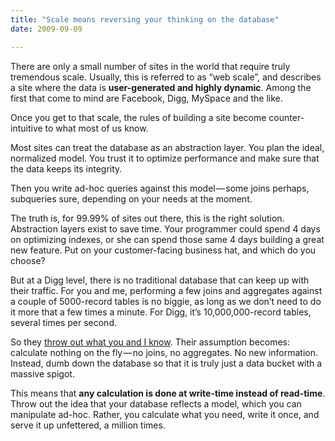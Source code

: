 ```yaml
---
title: "Scale means reversing your thinking on the database"
date: 2009-09-09

---
```


There are only a small number of sites in the world that require truly tremendous scale. Usually, this is referred to as “web scale”, and describes a site where the data is **user-generated and highly dynamic**. Among the first that come to mind are Facebook, Digg, MySpace and the like.

Once you get to that scale, the rules of building a site become counter-intuitive to what most of us know.

Most sites can treat the database as an abstraction layer. You plan the ideal, normalized model. You trust it to optimize performance and make sure that the data keeps its integrity.

Then you write ad-hoc queries against this model — some joins perhaps, subqueries sure, depending on your needs at the moment.

The truth is, for 99.99% of sites out there, this is the right solution. Abstraction layers exist to save time. Your programmer could spend 4 days on optimizing indexes, or she can spend those same 4 days building a great new feature. Put on your customer-facing business hat, and which do you choose?

But at a Digg level, there is no traditional database that can keep up with their traffic. For you and me, performing a few joins and aggregates against a couple of 5000-record tables is no biggie, as long as we don’t need to do it more that a few times a minute. For Digg, it’s 10,000,000-record tables, several times per second.

So they [throw out what you and I know](http://blog.digg.com/?p=966). Their assumption becomes: calculate nothing on the fly — no joins, no aggregates. No new information. Instead, dumb down the database so that it is truly just a data bucket with a massive spigot.

This means that **any calculation is done at write-time instead of read-time**. Throw out the idea that your database reflects a model, which you can manipulate ad-hoc. Rather, you calculate what you need, write it once, and serve it up unfettered, a million times.
